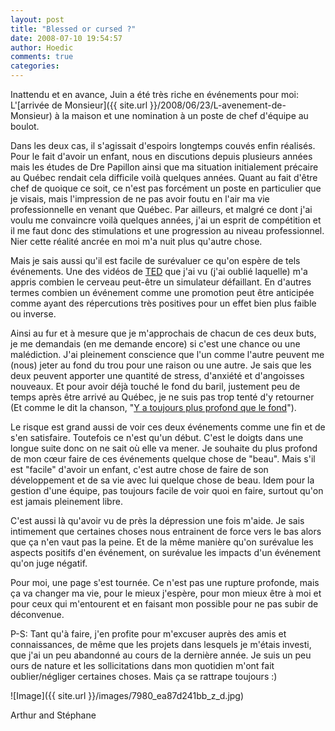 ```yaml
---
layout: post
title: "Blessed or cursed ?"
date: 2008-07-10 19:54:57
author: Hoedic
comments: true
categories: 
---
```



Inattendu et en avance, Juin a été très riche en événements pour moi: L'[arrivée de Monsieur]({{ site.url }}/2008/06/23/L-avenement-de-Monsieur) à la maison et une nomination à un poste de chef d'équipe au boulot.

Dans les deux cas, il s'agissait d'espoirs longtemps couvés enfin réalisés. Pour le fait d'avoir un enfant, nous en discutions depuis plusieurs années mais les études de Dre Papillon ainsi que ma situation initialement précaire au Québec rendait cela difficile voilà quelques années. Quant au fait d'être chef de quoique ce soit, ce n'est pas forcément un poste en particulier que je visais, mais l'impression de ne pas avoir foutu en l'air ma vie professionnelle en venant que Québec. Par ailleurs, et malgré ce dont j'ai voulu me convaincre voilà quelques années, j'ai un esprit de compétition et il me faut donc des stimulations et une progression au niveau professionnel. Nier cette réalité ancrée en moi m'a nuit plus qu'autre chose.

Mais je sais aussi qu'il est facile de surévaluer ce qu'on espère de tels événements. Une des vidéos de [TED](http://www.ted.com/) que j'ai vu (j'ai oublié laquelle) m'a appris combien le cerveau peut-être un simulateur défaillant. En d'autres termes combien un événement comme une promotion peut être anticipée comme ayant des répercutions très positives pour un effet bien plus faible ou inverse.

Ainsi au fur et à mesure que je m'approchais de chacun de ces deux buts, je me demandais (en me demande encore) si c'est une chance ou une malédiction. J'ai pleinement conscience que l'un comme l'autre peuvent me (nous) jeter au fond du trou pour une raison ou une autre. Je sais que les deux peuvent apporter une quantité de stress, d'anxiété et d'angoisses nouveaux. Et pour avoir déjà touché le fond du baril, justement peu de temps après être arrivé au Québec, je ne suis pas trop tenté d'y retourner (Et comme le dit la chanson, "[Y a toujours plus profond que le fond](http://musique.fluctuat.net/mano-solo/on-boira-de-la-biere-t17560.html)").

Le risque est grand aussi de voir ces deux événements comme une fin et de s'en satisfaire. Toutefois ce n'est qu'un début. C'est le doigts dans une longue suite donc on ne sait où elle va mener. Je souhaite du plus profond de mon c&#339;ur faire de ces événements quelque chose de "beau". Mais s'il est "facile" d'avoir un enfant, c'est autre chose de faire de son développement et de sa vie avec lui quelque chose de beau. Idem pour la gestion d'une équipe, pas toujours facile de voir quoi en faire, surtout qu'on est jamais pleinement libre.

C'est aussi là qu'avoir vu de près la dépression une fois m'aide. Je sais intimement que certaines choses nous entrainent de force vers le bas alors que ça n'en vaut pas la peine. Et de la même manière qu'on surévalue les aspects positifs d'en événement, on surévalue les impacts d'un événement qu'on juge négatif.

Pour moi, une page s'est tournée. Ce n'est pas une rupture profonde, mais ça va changer ma vie, pour le mieux j'espère, pour mon mieux être à moi et pour ceux qui m'entourent et en faisant mon possible pour ne pas subir de déconvenue.

P-S: Tant qu'à faire, j'en profite pour m'excuser auprès des amis et connaissances, de même que les projets dans lesquels je m'étais investi, que j'ai un peu abandonné au cours de la dernière année. Je suis un peu ours de nature et les sollicitations dans mon quotidien m'ont fait oublier/négliger certaines choses. Mais ça se rattrape toujours :)


![Image]({{ site.url }}/images/7980_ea87d241bb_z_d.jpg)
<div class="photoattrib">Arthur and Stéphane</div>

